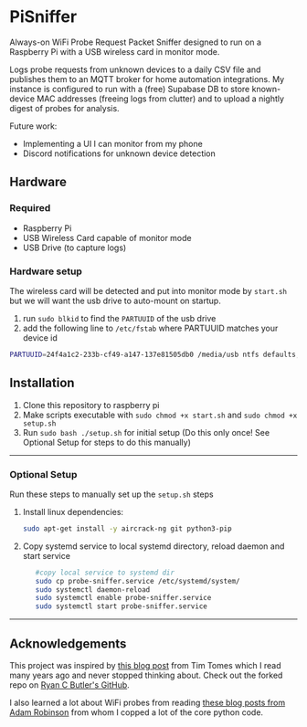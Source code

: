 # PiSniffer

Always-on WiFi Probe Request Packet Sniffer designed to run on a Raspberry Pi with a USB wireless card in monitor mode.

Logs probe requests from unknown devices to a daily CSV file and publishes them to an MQTT broker for home automation integrations. My instance is configured to run with a (free) Supabase DB to store known-device MAC addresses (freeing logs from clutter) and to upload a nightly digest of probes for analysis.

Future work:
- Implementing a UI I can monitor from my phone
- Discord notifications for unknown device detection

## Hardware

### Required
- Raspberry Pi
- USB Wireless Card capable of monitor mode
- USB Drive (to capture logs)

### Hardware setup

The wireless card will be detected and put into monitor mode by `start.sh` but we will want the usb drive to auto-mount on startup.
1. run `sudo blkid` to find the `PARTUUID` of the usb drive
2. add the following line to `/etc/fstab` where PARTUUID matches your device id

```bash
PARTUUID=24f4a1c2-233b-cf49-a147-137e81505db0 /media/usb ntfs defaults,auto,nofail,x-systemd,device-timeout=30, -o umask=000 0 0
```

## Installation

1. Clone this repository to raspberry pi
2. Make scripts executable with `sudo chmod +x start.sh` and `sudo chmod +x setup.sh`
3. Run `sudo bash ./setup.sh` for initial setup (Do this only once! See Optional Setup for steps to do this manually)

---
### Optional Setup
Run these steps to manually set up the `setup.sh` steps
1. Install linux dependencies:
    ```bash
    sudo apt-get install -y aircrack-ng git python3-pip
    ```
2. Copy systemd service to local systemd directory, reload daemon and start service
   ```bash
      #copy local service to systemd dir
      sudo cp probe-sniffer.service /etc/systemd/system/
      sudo systemctl daemon-reload
      sudo systemctl enable probe-sniffer.service
      sudo systemctl start probe-sniffer.service
    ```
---

## Acknowledgements

This project was inspired by [this blog post](https://www.lanmaster53.com/2014/10/wifi-user-detection-system/) from Tim Tomes which I read many years ago and never stopped thinking about.
Check out the forked repo on [Ryan C Butler's GitHub](https://github.com/ryancbutler/wuds/tree/master).

I also learned a lot about WiFi probes from reading [these blog posts from Adam Robinson](https://attackingpixels.com/Tracking-Mobile-Devices-Through-802.11-Probe-Request-Frames-Part-1/) from whom I copped a lot of the core python code.

